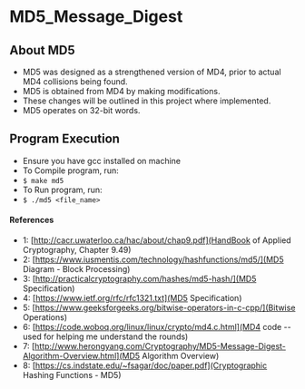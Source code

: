 # MD5_Message_Digest

## About MD5
* MD5 was designed as a strengthened version of MD4, prior to actual MD4 collisions being found.
* MD5 is obtained from MD4 by making modifications.
* These changes will be outlined in this project where implemented.
* MD5 operates on 32-bit words.

## Program Execution
* Ensure you have gcc installed on machine
* To Compile program, run: 
* `$ make md5`
* To Run program, run:
* `$ ./md5 <file_name>`

#### References
* 1: [http://cacr.uwaterloo.ca/hac/about/chap9.pdf](HandBook of Applied Cryptography, Chapter 9.49)
* 2: [https://www.iusmentis.com/technology/hashfunctions/md5/](MD5 Diagram - Block Processing)
* 3: [http://practicalcryptography.com/hashes/md5-hash/](MD5 Specification)
* 4: [https://www.ietf.org/rfc/rfc1321.txt](MD5 Specification)
* 5: [https://www.geeksforgeeks.org/bitwise-operators-in-c-cpp/](Bitwise Operations)
* 6: [https://code.woboq.org/linux/linux/crypto/md4.c.html](MD4 code -- used for helping me understand the rounds)
* 7: [http://www.herongyang.com/Cryptography/MD5-Message-Digest-Algorithm-Overview.html](MD5 Algorithm Overview)
* 8: [https://cs.indstate.edu/~fsagar/doc/paper.pdf](Cryptographic Hashing Functions - MD5)
